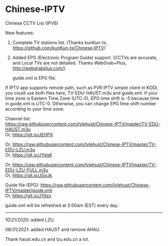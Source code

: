 # Chinese-IPTV

Chinese CCTV List (IPV6)

New features:
1. Complete TV stations list. (Thanks kunKun-tx, https://github.com/kunKun-tx/Chinese-IPTV)
2. Added EPG (Electronic Program Guide) support. (CCTVs are accurate, and Local TVs are not detailed. Thanks
WebGrab+Plus, http://webgrabplus.com/)

   guide.xml is EPG file.

If IPTV app supports remote path, such as PVR IPTV simple client in KODI, you
could use both files here, TV-EDU-HAUST.m3u and guide.xml. If your time zone is
Eastern Time Zone (UTC-5), EPG time shift is -5 because time in guide.xml is
UTC-0. Otherwise, you can change EPG time shift number according to your time
zone.

Channel list:  
https://raw.githubusercontent.com/lylehust/Chinese-IPTV/master/TV-EDU-HAUST.m3u  
Or, https://git.io/JEHPX 

Or,
https://raw.githubusercontent.com/lylehust/Chinese-IPTV/master/TV-EDU-LZU.m3u  
Or, https://git.io/JYdg6

Or,
https://raw.githubusercontent.com/lylehust/Chinese-IPTV/master/TV-EDU-LZU-FULL.m3u  
Or, https://git.io/JGoJk

Guide file (EPG):
https://raw.githubusercontent.com/lylehust/Chinese-IPTV/master/guide.xml  
Or, https://git.io/JYdzx

guide.xml will be refreshed at 3:00am (EST) every day.

----------

10/21/2020: added LZU.

08/31/2021: added HAUST and remove AHAU.

Thank haust.edu.cn and lzu.edu.cn a lot. 
